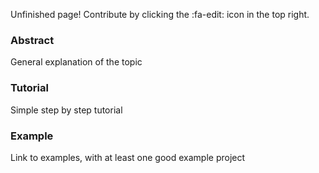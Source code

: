 Unfinished page! Contribute by clicking the :fa-edit: icon in the top right.

### Abstract

General explanation of the topic

### Tutorial

Simple step by step tutorial

### Example

Link to examples, with at least one good example project